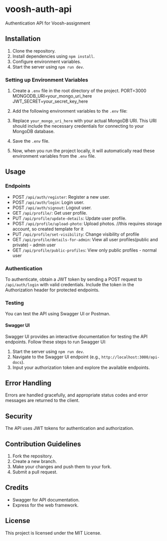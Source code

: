 # voosh-auth-api

Authentication API for Voosh-assignment

## Installation

1. Clone the repository.
2. Install dependencies using `npm install`.
3. Configure environment variables.
4. Start the server using `npm run dev`.

### Setting up Environment Variables

1. Create a `.env` file in the root directory of the project.
PORT=3000
MONGODB_URI=your_mongo_uri_here
JWT_SECRET=your_secret_key_here
2. Add the following environment variables to the `.env` file:

3. Replace `your_mongo_uri_here` with your actual MongoDB URI. This URI should include the necessary credentials for connecting to your MongoDB database.

4. Save the `.env` file.

5. Now, when you run the project locally, it will automatically read these environment variables from the `.env` file.



## Usage

### Endpoints

- POST `/api/auth/register`: Register a new user.
- POST `/api/auth/login`: Login user.
- POST `/api/auth/signout`: Logout user.
- GET `/api/profile/`: Get user profile.
- PUT `/api/profile/update-details`: Update user profile.
- POST `/api/profile/upload-photo`: Upload photos. //this requires storage account, so created template for it
- PUT `/api/profile/set-visibility`: Change visibility of profile
- GET `/api/profile/details-for-admin`: View all user profiles(public and private) - admin user
- GET `/api/profile/public-profiles`: View only public profiles - normal user

### Authentication

To authenticate, obtain a JWT token by sending a POST request to `/api/auth/login` with valid credentials. Include the token in the Authorization header for protected endpoints.

### Testing

You can test the API using Swagger UI or Postman.

#### Swagger UI

Swagger UI provides an interactive documentation for testing the API endpoints. Follow these steps to run Swagger UI:

1. Start the server using `npm run dev`.
2. Navigate to the Swagger UI endpoint (e.g., `http://localhost:3000/api-docs`).
3. Input your authorization token and explore the available endpoints.

## Error Handling

Errors are handled gracefully, and appropriate status codes and error messages are returned to the client.

## Security

The API uses JWT tokens for authentication and authorization. 

## Contribution Guidelines

1. Fork the repository.
2. Create a new branch.
3. Make your changes and push them to your fork.
4. Submit a pull request.

## Credits

- Swagger for API documentation.
- Express for the web framework.


## License

This project is licensed under the MIT License.

